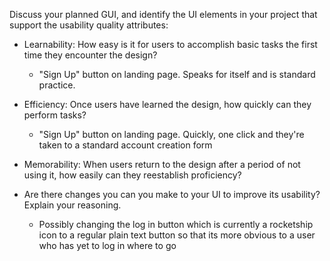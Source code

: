 Discuss your planned GUI, and identify the UI elements in your project that support the usability quality attributes:


- Learnability: How easy is it for users to accomplish basic tasks the first time they encounter the design?
    * "Sign Up" button on landing page. Speaks for itself and is standard practice.


- Efficiency: Once users have learned the design, how quickly can they perform tasks?
    * "Sign Up" button on landing page. Quickly, one click and they're taken to a standard account creation form


- Memorability: When users return to the design after a period of not using it, how easily can they reestablish proficiency?


- Are there changes you can you make to your UI to improve its usability? Explain your reasoning.
    * Possibly changing the log in button which is currently a rocketship icon to a regular plain text button so that its more obvious to a user who has yet to log in where to go
